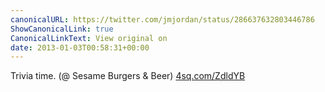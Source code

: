 ```yaml
---
canonicalURL: https://twitter.com/jmjordan/status/286637632803446786
ShowCanonicalLink: true
CanonicalLinkText: View original on
date: 2013-01-03T00:58:31+00:00
---
```

Trivia time. (@ Sesame Burgers &amp; Beer) [4sq.com/ZdldYB](http://4sq.com/ZdldYB)